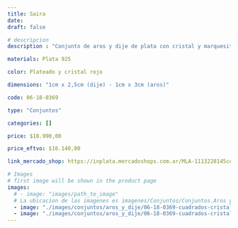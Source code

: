 ```yaml
---
title: Saira
date: 
draft: false

# descripcion
description : "Conjunto de aros y dije de plata con cristal y marquesita"

materials: Plata 925

color: Plateado y cristal rojo

dimensions: "1cm x 2,5cm (dije) - 1cm x 3cm (aros)"

code: 06-18-0369

type: "Conjuntos"

categories: []

price: $18.990,00

price_eftvo: $16.140,00

link_mercado_shop: https://inplata.mercadoshops.com.ar/MLA-1113228145conjuntos-aros-y-dije-saira-_JM

# Images
# first image will be shown in the product page
images:
  # - image: "images/path_to_image"
  # La ubicacion de las imagenes es imagenes/Conjuntos/Conjuntos.Aros y Dije/06-18-0369-saira
  - image: "./images/conjuntos/aros_y_dije/06-18-0369-cuadrados-cristal-rojos_a.JPG"
  - image: "./images/conjuntos/aros_y_dije/06-18-0369-cuadrados-cristal-rojos_b.JPG"
---
```

